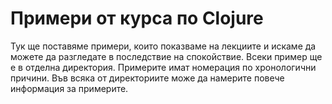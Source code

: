 # Примери от курса по Clojure

Тук ще поставяме примери, които показваме на лекциите и искаме да можете да разгледате в последствие на спокойствие. Всеки пример ще е в отделна директория. Примерите имат номерация по хронологични причини. Във всяка от директориите може да намерите повече информация за примерите.
